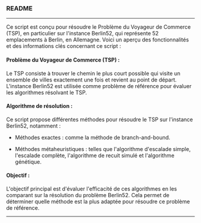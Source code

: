 ### README

---

Ce script est conçu pour résoudre le Problème du Voyageur de Commerce (TSP), en particulier sur l'instance Berlin52, qui représente 52 emplacements à Berlin, en Allemagne. Voici un aperçu des fonctionnalités et des informations clés concernant ce script :

#### Problème du Voyageur de Commerce (TSP) :

Le TSP consiste à trouver le chemin le plus court possible qui visite un ensemble de villes exactement une fois et revient au point de départ. L'instance Berlin52 est utilisée comme problème de référence pour évaluer les algorithmes résolvant le TSP.

#### Algorithme de résolution :

Ce script propose différentes méthodes pour résoudre le TSP sur l'instance Berlin52, notamment :

- Méthodes exactes : comme la méthode de branch-and-bound.
  
- Méthodes métaheuristiques : telles que l'algorithme d'escalade simple, l'escalade complète, l'algorithme de recuit simulé et l'algorithme génétique.

#### Objectif :

L'objectif principal est d'évaluer l'efficacité de ces algorithmes en les comparant sur la résolution du problème Berlin52. Cela permet de déterminer quelle méthode est la plus adaptée pour résoudre ce problème de référence.

---
